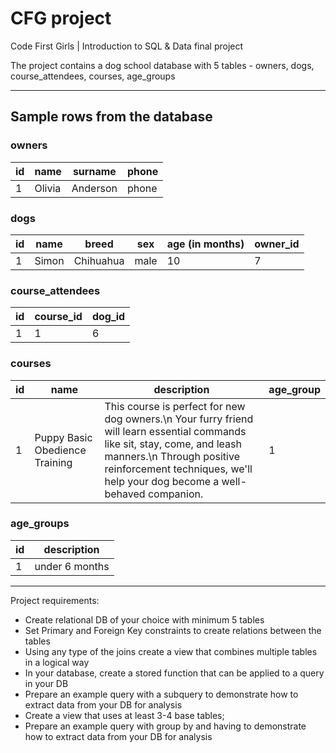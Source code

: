 # CFG project
Code First Girls | Introduction to SQL &amp; Data final project

The project contains a dog school database with 5 tables - owners, dogs, course_attendees, courses, age_groups

---
## Sample rows from the database

### owners
| id  | name | surname | phone |
| --- | ---- | ------- | ----- |
| 1 | Olivia | Anderson | phone |

### dogs 
| id  | name | breed | sex | age (in months) | owner_id|
| --- | ---- | ----- | --- | --- | ------- |
| 1	  |Simon | Chihuahua	| male	| 10	| 7 |

### course_attendees
| id | course_id | dog_id |
| -- | --------- | ------ |
| 1 | 1 | 6 |


### courses
| id | name | description | age_group | 
| -- | ---- | ----------- | --------- |
|1 | Puppy Basic Obedience Training | This course is perfect for new dog owners.\n Your furry friend will learn essential commands like sit, stay, come, and leash manners.\n Through positive reinforcement techniques, we\'ll help your dog become a well-behaved companion. | 1 |



### age_groups
| id | description |
| -- | ----------- |
| 1 | under 6 months |

----

Project requirements:

- Create relational DB of your choice with minimum 5 tables
- Set Primary and Foreign Key constraints to create relations between the tables
- Using any type of the joins create a view that combines multiple tables in a logical way
- In your database, create a stored function that can be applied to a query in your DB
- Prepare an example query with a subquery to demonstrate how to extract data from your DB for analysis
- Create a view that uses at least 3-4 base tables;
- Prepare an example query with group by and having to demonstrate how to extract data from your DB for analysis


